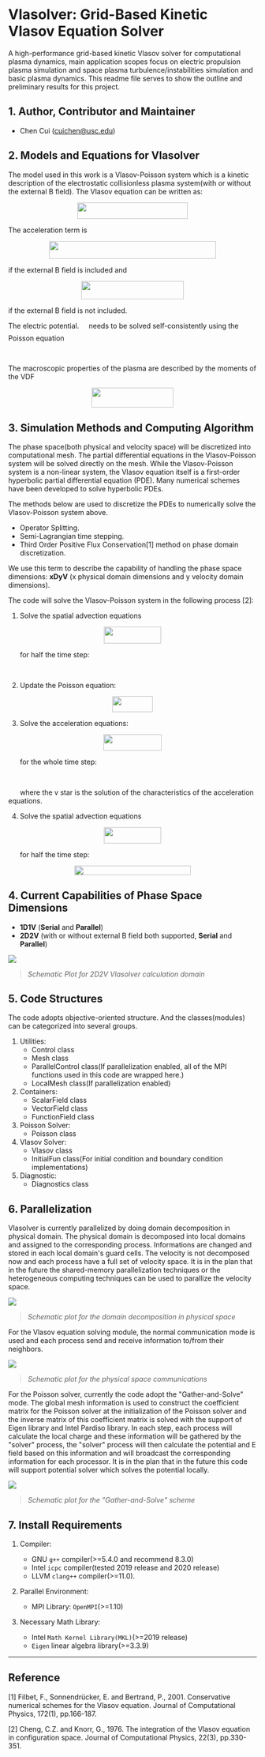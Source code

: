 # **Vlasolver: Grid-Based Kinetic Vlasov Equation Solver**

A high-performance grid-based kinetic Vlasov solver for computational plasma dynamics, main application scopes focus on electric propulsion plasma simulation and space plasma turbulence/instabilities simulation and basic plasma dynamics. This readme file serves to show the outline and preliminary results for this project.

## 1. **Author, Contributor and Maintainer**
<!-- * **Author and Maintainer**
           -->
   <!-- Chen Cui (cuichen@usc.edu)-->
  * Chen Cui (cuichen@usc.edu)

<!-- * **Contributor**  
    
    Qiancheng Zhao (qianchez@usc.edu) -->

## 2. **Models and Equations for Vlasolver**
The model used in this work is a Vlasov-Poisson system which is a kinetic description of the electrostatic collisionless plasma system(with or without the external B field). The Vlasov equation can be written as:
<p align="center"><img src="https://rawgit.com/ChenCuiPlasma/Vlasolver_Flyer/master/svgs/e71a173cc8644e32041f22b26ed65be0.svg?invert_in_darkmode" align=middle width=223.32420000000002pt height=33.769394999999996pt/></p>
The acceleration term  is
<p align="center"><img src="https://rawgit.com/ChenCuiPlasma/Vlasolver_Flyer/master/svgs/4e9c9dc1fcd13167b1b06e538ca9b266.svg?invert_in_darkmode" align=middle width=337.81604999999996pt height=36.0987pt/></p>
if the external B field is included and
<p align="center"><img src="https://rawgit.com/ChenCuiPlasma/Vlasolver_Flyer/master/svgs/cafed958a96d9b7c88fef7f83b5c1283.svg?invert_in_darkmode" align=middle width=207.52875pt height=36.0987pt/></p>
if the external B field is not included.

The  electric potential. <img src="https://rawgit.com/ChenCuiPlasma/Vlasolver_Flyer/master/svgs/5e16cba094787c1a10e568c61c63a5fe.svg?invert_in_darkmode" align=middle width=11.827860000000003pt height=22.381919999999983pt/> needs to be solved self-consistently  using the Poisson equation
<p align="center"><img src="https://rawgit.com/ChenCuiPlasma/Vlasolver_Flyer/master/svgs/e4c23b7c5a4401a89f04a5c6cc37dcff.svg?invert_in_darkmode" align=middle width=201.59535pt height=16.376943pt/></p> 
The macroscopic properties of the plasma are described  by the moments  of the VDF
<p align="center"><img src="https://rawgit.com/ChenCuiPlasma/Vlasolver_Flyer/master/svgs/43a1813b0415fff8bef1223496e3815b.svg?invert_in_darkmode" align=middle width=165.8844pt height=39.588615pt/></p>

## 3. **Simulation Methods and Computing Algorithm**
The phase space(both physical and velocity space) will be discretized into computational mesh. The partial differential equations in the Vlasov-Poisson system will be solved directly on the mesh. While the Vlasov-Poisson system  is a non-linear system, the Vlasov equation itself is a first-order hyperbolic partial differential equation (PDE).  Many numerical schemes have been developed to  solve hyperbolic PDEs.

The methods below are used to discretize the PDEs to numerically solve the Vlasov-Poisson system above.

* Operator Splitting.
* Semi-Lagrangian time stepping.
* Third Order Positive Flux Conservation[1] method on phase domain discretization. 

We use this term to describe the capability of handling the phase space dimensions: **xDyV** (x physical domain dimensions and y velocity domain dimensions). 

The code will solve the Vlasov-Poisson system in the following process [2]:

1. Solve the spatial advection equations 
<p align="center"><img src="https://rawgit.com/ChenCuiPlasma/Vlasolver_Flyer/master/svgs/34fa5b6ae77d6ac2f41f1872990baaa5.svg?invert_in_darkmode" align=middle width=116.74574999999999pt height=33.769394999999996pt/></p>
&nbsp;&nbsp;&nbsp;&nbsp;&nbsp;&nbsp;for half the time step: 
<p align="center"><img src="https://rawgit.com/ChenCuiPlasma/Vlasolver_Flyer/master/svgs/e71d7e34fbbac48cbb5d0ccd0284ef11.svg?invert_in_darkmode" align=middle width=211.7907pt height=16.376943pt/></p>

2. Update the Poisson equation:
<p align="center"><img src="https://rawgit.com/ChenCuiPlasma/Vlasolver_Flyer/master/svgs/627d59d905493b86faf3df59f7e58760.svg?invert_in_darkmode" align=middle width=81.406875pt height=31.913475pt/></p>

3. Solve the acceleration equations:
<p align="center"><img src="https://rawgit.com/ChenCuiPlasma/Vlasolver_Flyer/master/svgs/8fbe7100b85b01a6bd8e8c517baff48a.svg?invert_in_darkmode" align=middle width=117.22523999999999pt height=33.769394999999996pt/></p>
&nbsp;&nbsp;&nbsp;&nbsp;&nbsp;&nbsp;for the whole time step:
<p align="center"><img src="https://rawgit.com/ChenCuiPlasma/Vlasolver_Flyer/master/svgs/eff8950e906ca672e7d9b8f2ba32c9a0.svg?invert_in_darkmode" align=middle width=165.52304999999998pt height=16.376943pt/></p>
&nbsp;&nbsp;&nbsp;&nbsp;&nbsp;&nbsp;where the v star is the solution of the characteristics of the acceleration equations.

4. Solve the spatial advection equations 
<p align="center"><img src="https://rawgit.com/ChenCuiPlasma/Vlasolver_Flyer/master/svgs/34fa5b6ae77d6ac2f41f1872990baaa5.svg?invert_in_darkmode" align=middle width=116.74574999999999pt height=33.769394999999996pt/></p>
&nbsp;&nbsp;&nbsp;&nbsp;&nbsp;&nbsp;for half the time step: 
<p align="center"><img src="https://rawgit.com/ChenCuiPlasma/Vlasolver_Flyer/master/svgs/4402889f6676055244687bcf55f8626a.svg?invert_in_darkmode" align=middle width=235.17119999999997pt height=18.269295pt/></p>

## 4. **Current Capabilities of Phase Space Dimensions**

* **1D1V** (**Serial** and **Parallel**)
* **2D2V** (with or without external B field both supported, **Serial** and **Parallel**) 

![](./pics/scheme/schematic_vlasov.png)
>*Schematic Plot for 2D2V Vlasolver calculation domain*

## 5. **Code Structures**
The code adopts objective-oriented structure. And the classes(modules) can be categorized into several groups. 
1. Utilities:
   * Control class
   * Mesh class
   * ParallelControl class(If parallelization enabled, all of the MPI functions used in this code are wrapped here.)
   * LocalMesh class(If parallelization enabled)
2. Containers:
   * ScalarField class
   * VectorField class
   * FunctionField class
3. Poisson Solver:
   * Poisson class
4. Vlasov Solver:
   * Vlasov class
   * InitialFun class(For initial condition and boundary condition implementations)
5. Diagnostic:
   * Diagnostics class


## 6. **Parallelization**
Vlasolver is currently parallelized by doing domain decomposition  in physical domain. The physical domain is decomposed into local domains and assigned to the corresponding process. Informations are changed and stored in each local domain's guard cells. The velocity is not decomposed now and each process have a full set of velocity space. It is in the plan that in the future the shared-memory parallelization techniques or the heterogeneous computing techniques can be used to parallize the velocity space.

![](./pics/parallel/domain_decomposition.png)
>*Schematic plot for the domain decomposition in physical space*

For the Vlasov equation solving module, the normal communication mode is used and each process send and receive information to/from their neighbors.

![](./pics/parallel/communication_full.png)
>*Schematic plot for the physical space communications*

For the Poisson solver, currently the code adopt the "Gather-and-Solve" mode. The global mesh information is used to construct the coefficient matrix for the Poisson solver at the initialization of the Poisson solver and the inverse matrix of this coefficient matrix is solved with the support of Eigen library and Intel Pardiso library. In each step, each process will calculate the local charge and these information will be gathered by the "solver" process, the "solver" process will then calculate the potential and E field based on this information and will broadcast the corresponding information for each processor. It is in the plan that in the future this code will support potential solver which solves the potential locally.

![](./pics/parallel/gather_and_solve.png)
>*Schematic plot for the "Gather-and-Solve" scheme*

## 7. **Install Requirements**

1. Compiler: 
   * GNU <code>g++</code> compiler(>=5.4.0 and recommend 8.3.0) 
   * Intel <code>icpc</code> compiler(tested 2019 release and 2020 release)  
   * LLVM <code>clang++</code> compiler(>=11.0).

2. Parallel Environment:
   * MPI Library: <code>OpenMPI</code>(>=1.10) 

3. Necessary Math Library:
   * Intel <code>Math Kernel Library(MKL)</code>(>=2019 release)
   * <code>Eigen</code> linear algebra library(>=3.3.9) 

---
## **Reference**
[1] Filbet, F., Sonnendrücker, E. and Bertrand, P., 2001. Conservative numerical schemes for the Vlasov equation. Journal of Computational Physics, 172(1), pp.166-187.

[2] Cheng, C.Z. and Knorr, G., 1976. The integration of the Vlasov equation in configuration space. Journal of Computational Physics, 22(3), pp.330-351.
